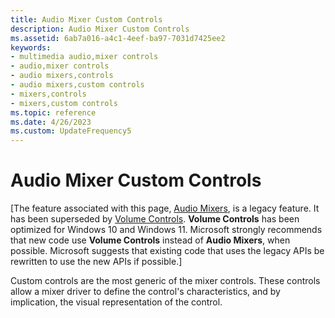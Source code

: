 ```yaml
---
title: Audio Mixer Custom Controls
description: Audio Mixer Custom Controls
ms.assetid: 6ab7a016-a4c1-4eef-ba97-7031d7425ee2
keywords:
- multimedia audio,mixer controls
- audio,mixer controls
- audio mixers,controls
- audio mixers,custom controls
- mixers,controls
- mixers,custom controls
ms.topic: reference
ms.date: 4/26/2023
ms.custom: UpdateFrequency5
---
```


# Audio Mixer Custom Controls

\[The feature associated with this page, [Audio Mixers](/windows/win32/multimedia/audio-mixers), is a legacy feature. It has been superseded by [Volume Controls](/windows/win32/coreaudio/volume-controls). **Volume Controls** has been optimized for Windows 10 and Windows 11. Microsoft strongly recommends that new code use **Volume Controls** instead of **Audio Mixers**, when possible. Microsoft suggests that existing code that uses the legacy APIs be rewritten to use the new APIs if possible.\]

Custom controls are the most generic of the mixer controls. These controls allow a mixer driver to define the control's characteristics, and by implication, the visual representation of the control.

 

 




